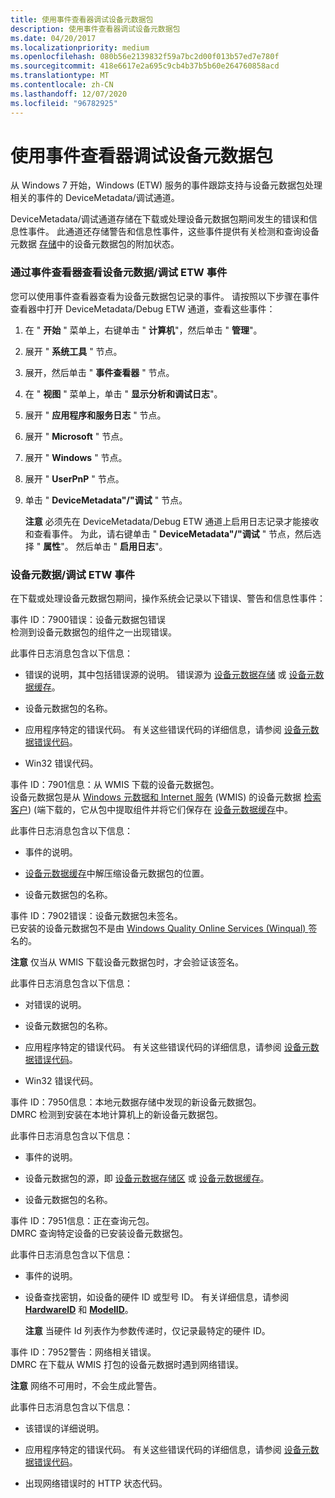 ```yaml
---
title: 使用事件查看器调试设备元数据包
description: 使用事件查看器调试设备元数据包
ms.date: 04/20/2017
ms.localizationpriority: medium
ms.openlocfilehash: 080b56e2139832f59a7bc2d00f013b57ed7e780f
ms.sourcegitcommit: 418e6617e2a695c9cb4b37b5b60e264760858acd
ms.translationtype: MT
ms.contentlocale: zh-CN
ms.lasthandoff: 12/07/2020
ms.locfileid: "96782925"
---
```

# <a name="debugging-device-metadata-packages-by-using-event-viewer"></a>使用事件查看器调试设备元数据包


从 Windows 7 开始，Windows (ETW) 服务的事件跟踪支持与设备元数据包处理相关的事件的 DeviceMetadata/调试通道。

DeviceMetadata/调试通道存储在下载或处理设备元数据包期间发生的错误和信息性事件。 此通道还存储警告和信息性事件，这些事件提供有关检测和查询设备元数据 [存储](device-metadata-store.md)中的设备元数据包的附加状态。

### <a name="viewing-device-metadatadebug-etw-events-through-event-viewer"></a>通过事件查看器查看设备元数据/调试 ETW 事件

您可以使用事件查看器查看为设备元数据包记录的事件。 请按照以下步骤在事件查看器中打开 DeviceMetadata/Debug ETW 通道，查看这些事件：

1.  在 " **开始** " 菜单上，右键单击 " **计算机**"，然后单击 " **管理**"。

2.  展开 " **系统工具** " 节点。

3.  展开，然后单击 " **事件查看器** " 节点。

4.  在 " **视图** " 菜单上，单击 " **显示分析和调试日志**"。

5.  展开 " **应用程序和服务日志** " 节点。

6.  展开 " **Microsoft** " 节点。

7.  展开 " **Windows** " 节点。

8.  展开 " **UserPnP** " 节点。

9.  单击 " **DeviceMetadata"/"调试** " 节点。

    **注意**  必须先在 DeviceMetadata/Debug ETW 通道上启用日志记录才能接收和查看事件。 为此，请右键单击 " **DeviceMetadata"/"调试** " 节点，然后选择 " **属性**"。 然后单击 " **启用日志**"。

     

### <a name="device-metadatadebug-etw-events"></a>设备元数据/调试 ETW 事件

在下载或处理设备元数据包期间，操作系统会记录以下错误、警告和信息性事件：

<a href="" id="event-id--7900-error--device-metadata-package-error"></a>事件 ID：7900错误：设备元数据包错误  
检测到设备元数据包的组件之一出现错误。

此事件日志消息包含以下信息：

-   错误的说明，其中包括错误源的说明。 错误源为 [设备元数据存储](device-metadata-store.md) 或 [设备元数据缓存](device-metadata-cache.md)。

-   设备元数据包的名称。

-   应用程序特定的错误代码。 有关这些错误代码的详细信息，请参阅 [设备元数据错误代码](device-metadata-error-codes.md)。

-   Win32 错误代码。

<a href="" id="event-id--7901-information--device-metadata-package-downloaded-from-wmis-"></a>事件 ID：7901信息：从 WMIS 下载的设备元数据包。  
设备元数据包是从 [Windows 元数据和 Internet 服务](windows-metadata-and-internet-services.md) (WMIS) 的设备元数据 [检索客户](device-metadata-retrieval-client.md))  (端下载的，它从包中提取组件并将它们保存在 [设备元数据缓存](device-metadata-cache.md)中。

此事件日志消息包含以下信息：

-   事件的说明。

-   [设备元数据缓存](device-metadata-cache.md)中解压缩设备元数据包的位置。

-   设备元数据包的名称。

<a href="" id="event-id--7902-error--device-metadata-package-not-signed--"></a>事件 ID：7902错误：设备元数据包未签名。   
已安装的设备元数据包不是由 [Windows Quality Online Services (Winqual) ](../dashboard/winqual-submission-tool--winqualexe-.md)签名的。

**注意**  仅当从 WMIS 下载设备元数据包时，才会验证该签名。

 

此事件日志消息包含以下信息：

-   对错误的说明。

-   设备元数据包的名称。

-   应用程序特定的错误代码。 有关这些错误代码的详细信息，请参阅 [设备元数据错误代码](device-metadata-error-codes.md)。

-   Win32 错误代码。

<a href="" id="event-id--7950-information--new-device-metadata-package-discovered-in-the-local-metadata-store-"></a>事件 ID：7950信息：本地元数据存储中发现的新设备元数据包。  
DMRC 检测到安装在本地计算机上的新设备元数据包。

此事件日志消息包含以下信息：

-   事件的说明。

-   设备元数据包的源，即 [设备元数据存储区](device-metadata-store.md) 或 [设备元数据缓存](device-metadata-cache.md)。

-   设备元数据包的名称。

<a href="" id="event-id--7951-information--query-for-metadata-packages-in-progress-"></a>事件 ID：7951信息：正在查询元包。  
DMRC 查询特定设备的已安装设备元数据包。

此事件日志消息包含以下信息：

-   事件的说明。

-   设备查找密钥，如设备的硬件 ID 或型号 ID。 有关详细信息，请参阅 [**HardwareID**](/previous-versions/windows/hardware/metadata/ff546114(v=vs.85)) 和 [**ModelID**](/previous-versions/windows/hardware/metadata/ff549295(v=vs.85))。

    **注意**   当硬件 Id 列表作为参数传递时，仅记录最特定的硬件 ID。

     

<a href="" id="event-id--7952-warning--network-related-errors-"></a>事件 ID：7952警告：网络相关错误。  
DMRC 在下载从 WMIS 打包的设备元数据时遇到网络错误。

**注意**   网络不可用时，不会生成此警告。

 

此事件日志消息包含以下信息：

-   该错误的详细说明。

-   应用程序特定的错误代码。 有关这些错误代码的详细信息，请参阅 [设备元数据错误代码](device-metadata-error-codes.md)。

-   出现网络错误时的 HTTP 状态代码。

